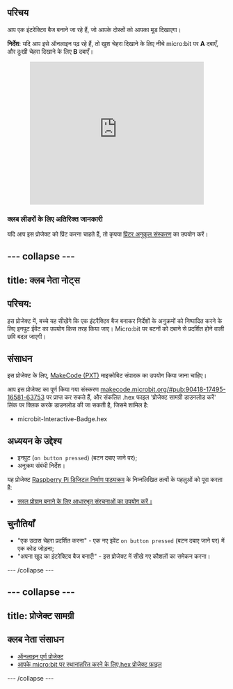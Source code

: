 ## परिचय

आप एक इंटरेक्टिव बैज बनाने जा रहे हैं, जो आपके दोस्तों को आपका मूड दिखाएगा।

**निर्देश**: यदि आप इसे ऑनलाइन पढ़ रहे हैं, तो खुश चेहरा दिखाने के लिए नीचे micro:bit पर **A** दबाएँ, और दुःखी चेहरा दिखाने के लिए **B** दबाएँ।

<div class="trinket" style="width:400px;margin: 0 auto;">
<div style="position:relative;height:0;padding-bottom:81.97%;overflow:hidden;"><iframe style="position:absolute;top:0;left:0;width:100%;height:100%;" src="https://makecode.microbit.org/---run?id=_M6yLfbemfPUv" allowfullscreen="allowfullscreen" sandbox="allow-popups allow-scripts allow-same-origin" frameborder="0"></iframe></div>
</div>

### क्लब लीडरों के लिए अतिरिक्त जानकारी

यदि आप इस प्रोजेक्ट को प्रिंट करना चाहते हैं, तो कृपया [प्रिंटर अनुकूल संस्करण](https://projects.raspberrypi.org/en/projects/interactive-badge/print) का उपयोग करें।

## \--- collapse \---

## title: क्लब नेता नोट्स

## परिचय:

इस प्रोजेक्ट में, बच्चे यह सीखेंगे कि एक इंटरैक्टिव बैज बनाकर निर्देशों के अनुक्रमों को निष्पादित करने के लिए इनपुट ईवेंट का उपयोग किस तरह किया जाए। Micro:bit पर बटनों को दबाने से प्रदर्शित होने वाली छवि बदल जाएगी।

## संसाधन

इस प्रोजेक्ट के लिए, [MakeCode (PXT)](http://jumpto.cc/pxt-new) माइक्रोबिट संपादक का उपयोग किया जाना चाहिए।

आप इस प्रोजेक्ट का पूर्ण किया गया संस्करण [makecode.microbit.org/#pub:90418-17495-16581-63753](https://makecode.microbit.org/#pub:90418-17495-16581-63753) पर प्राप्त कर सकते हैं, और संकलित .hex फाइल 'प्रोजेक्ट सामग्री डाउनलोड करें' लिंक पर क्लिक करके डाउनलोड की जा सकती है, जिसमे शामिल है:

* microbit-Interactive-Badge.hex

## अध्ययन के उद्देश्य

* इनपुट (`on button pressed`) (बटन दबाए जाने पर);
* अनुक्रम संबंधी निर्देश।

यह प्रोजेक्ट [Raspberry Pi डिजिटल निर्माण पाठ्यक्रम](http://rpf.io/curriculum) के निम्नलिखित तत्वों के पहलुओं को पूरा करता है:

* [सरल प्रोग्राम बनाने के लिए आधारभूत संरचनाओं का उपयोग करें।](https://www.raspberrypi.org/curriculum/programming/creator)

## चुनौतियाँ

* "एक उदास चेहरा प्रदर्शित करना" - एक नए इवेंट `on button pressed` (बटन दबाए जाने पर) में एक कोड जोड़ना;
* "अपना खुद का इंटरेक्टिव बैज बनाएँ!" - इस प्रोजेक्ट में सीखे गए कौशलों का समेकन करना।

\--- /collapse \---

## \--- collapse \---

## title: प्रोजेक्ट सामग्री

## क्लब नेता संसाधन

* [ऑनलाइन पूर्ण प्रोजेक्ट](https://makecode.microbit.org/#pub:90418-17495-16581-63753)
* [आपके micro:bit पर स्थानांतरित करने के लिए.hex प्रोजेक्ट फ़ाइल](resources/microbit-Interactive-Badge.hex)

\--- /collapse \---